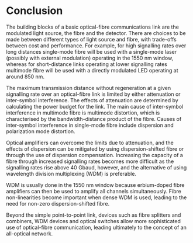 # Conclusion


The building blocks of a basic optical-fibre communications link are the modulated light source, the fibre and the detector. There are choices to be made between different types of light source and fibre, with trade-offs between cost and performance. For example, for high signalling rates over long distances single-mode fibre will be used with a single-mode laser (possibly with external modulation) operating in the 1550 nm window, whereas for short-distance links operating at lower signalling rates multimode fibre will be used with a directly modulated LED operating at around 850 nm.

The maximum transmission distance without regeneration at a given signalling rate over an optical-fibre link is limited by either attenuation or inter-symbol interference. The effects of attenuation are determined by calculating the power budget for the link. The main cause of inter-symbol interference in multimode fibre is multimode distortion, which is characterised by the bandwidth-distance product of the fibre. Causes of inter-symbol interference in single-mode fibre include dispersion and polarization mode distortion.

Optical amplifiers can overcome the limits due to attenuation, and the effects of dispersion can be mitigated by using dispersion-shifted fibre or through the use of dispersion compensation. Increasing the capacity of a fibre through increased signalling rates becomes more difficult as the signalling rates rise above 40 Gbaud, however, and the alternative of using wavelength division multiplexing (WDM) is preferable.

WDM is usually done in the 1550 nm window because erbium-doped fibre amplifiers can then be used to amplify all channels simultaneously. Fibre non-linearities become important when dense WDM is used, leading to the need for non-zero dispersion-shifted fibre.

Beyond the simple point-to-point link, devices such as fibre splitters and combiners, WDM devices and optical switches allow more sophisticated use of optical-fibre communication, leading ultimately to the concept of an all-optical network.

